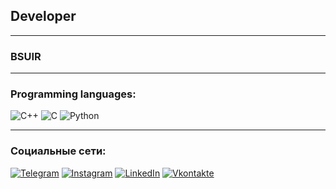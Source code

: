 ## Developer
___
### BSUIR
___

### Programming languages:


![C++](https://img.shields.io/badge/-C++-090909?style=for-the-badge&logo=C%2b%2b&logoColor=6296CC)
![C](https://img.shields.io/badge/-C-090909?style=for-the-badge&logo=C&logoColor=6296CC)
![Python](https://img.shields.io/badge/-Python-090909?style=for-the-badge&logo=Python&logoColor=6296CC)
___
### Социальные сети:
[![Telegram](https://img.shields.io/badge/-Telegram-090909?style=for-the-badge&logo=telegram&logoColor=27A0D9)](https://t.me/fozboom)
[![Instagram](https://img.shields.io/badge/-Instagram-090909?style=for-the-badge&logo=instagram&logoColor=B4068E)](https://www.instagram.com/yooung.danyaaa/)
[![LinkedIn](https://img.shields.io/badge/-LinkedIn-090909?style=for-the-badge&logo=linkedin&logoColor=007BB6)](https://www.linkedin.com/in/fozboom/)
[![Vkontakte](https://img.shields.io/badge/-Vkontakte-090909?style=for-the-badge&logo=Vk&logoColor=4F7DB3)](https://vk.com/fozboom)

